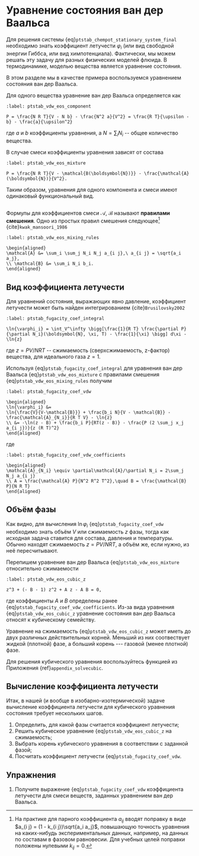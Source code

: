 # Уравнение состояния ван дер Ваальса

Для решения системы {eq}`ptstab_chempot_stationary_system_final` необходимо знать коэффициент летучести $\varphi_i$ (или вид свободной энергии Гиббса, или вид химпотенциала). Фактически, мы можем решать эту задачу для разных физических моделей флюида. В термодинамике, моделью вещества является уравнение состояния.

В этом разделе мы в качестве примера воспользуемся уравнением состояния ван дер Ваальса.

Для одного вещества уравнение ван дер Ваальса определяется как
```{math}
:label: ptstab_vdw_eos_component

P = \frac{N R T}{V - N b} - \frac{N^2 a}{V^2} = \frac{R T}{\upsilon - b} - \frac{a}{\upsilon^2}
```
где $a$ и $b$ коэффициенты уравнения, а $N = \sum_i N_i$ -- общее количество вещества.

В случае смеси коэффициенты уравнения зависят от состава
```{math}
:label: ptstab_vdw_eos_mixture

P = \frac{N R T}{V - \mathcal{B(\boldsymbol{N})}} - \frac{\mathcal{A}(\boldsymbol{N})}{V^2}.
```
Таким образом, уравнения для одного компонента и смеси имеют одинаковый функциональный вид.

```{index} правило ; смешения
```
Формулы для коэффициентов смеси $\mathcal{A}$, $\mathcal{B}$ называют **правилами смешения**. Одно из простых правил смешения следующее[^mixing_rule] {cite}`kwak_mansoori_1986`
```{math}
:label: ptstab_vdw_eos_mixing_rules

\begin{aligned}
\mathcal{A} &= \sum_i \sum_j N_i N_j a_{i j},\ a_{i j} = \sqrt{a_i a_j},
\\ \mathcal{B} &= \sum_i N_i b_i.
\end{aligned}
```
[^mixing_rule]: На практике для парного коэффициента $a_{i j}$ вводят поправку в виде $a_{i j} = (1 - k_{i j})\sqrt{a_i a_j}$, повышающую точность уравнения на каких-нибудь экспериментальных данных, например, на данных по составам в фазовом равновесии. Для учебных целей поправки положены нулевыми $k_{i j} = 0$.



## Вид коэффициента летучести

Для уравнений состояния, выражающих явно давление, коэффициент летучести может быть найден интегрированием {cite}`Brusilovsky2002`
```{math}
:label: ptstab_fugacity_coef_integral

\ln{\varphi_i} = \int_V^\infty \bigg[\frac{1}{R T} \frac{\partial P}{\partial N_i}(\boldsymbol{N}, \xi, T) - \frac{1}{\xi} \bigg] d\xi - \ln{z}
```
где $z = P V / N R T$ -- сжимаемость (сверхсжимаемость, z-фактор) вещества, для идеального газа $z = 1$.

Используя {eq}`ptstab_fugacity_coef_integral` для уравнения ван дер Ваальса {eq}`ptstab_vdw_eos_mixture` с правилами смешения {eq}`ptstab_vdw_eos_mixing_rules` получим
```{math}
:label: ptstab_fugacity_coef_vdw

\begin{aligned}
\ln{\varphi_i} &=
\ln{\frac{V}{V-\mathcal{B}}} + \frac{b_i N}{V - \mathcal{B}} - \frac{\mathcal{A}_{N_i}}{R T V} - \ln{z}
\\ &= -\ln(z - B) + \frac{b_i P}{RT(z - B)} - \frac{P (2 \sum_j x_j a_{i j})}{z (R T)^2}
\end{aligned}
```
где
```{math}
:label: ptstab_fugacity_coef_vdw_coefficients

\begin{aligned}
\mathcal{A}_{N_i} \equiv \partial\mathcal{A}/\partial N_i = 2\sum_j N_j a_{i j}
\\ A = \frac{\mathcal{A} P}{N^2 R^2 T^2},\quad B = \frac{\mathcal{B} P}{N R T}
\end{aligned}
```



## Объём фазы

Как видно, для вычисления $\ln \varphi_i$ {eq}`ptstab_fugacity_coef_vdw` необходимо знать объём $V$ или сжимаемость $z$ фазы, тогда как исходная задача ставится для состава, давления и температуры. Обычно находят сжимаемость $z = P V / N R T$, а объём же, если нужно, из неё пересчитывают.

Перепишем уравнение ван дер Ваальса {eq}`ptstab_vdw_eos_mixture` относительно сжимаемости
```{math}
:label: ptstab_vdw_eos_cubic_z

z^3 + (- B - 1) z^2 + A z - A B = 0,
```
где коэффициенты $A$ и $B$ определены ранее {eq}`ptstab_fugacity_coef_vdw_coefficients`. Из-за вида уравнения {eq}`ptstab_vdw_eos_cubic_z` уравнение состояния ван дер Ваальса относят к кубическому семейству.

Уравнение на сжимаемость {eq}`ptstab_vdw_eos_cubic_z` может иметь до двух различных действительных корней.
Меньший из них соотвествует жидкой (плотной) фазе, а больший корень --- газовой (менее плотной) фазе.

Для решения кубического уравнения воспользуйтесь функцией из Приложения {ref}`appendix_solvecubic`.



## Вычисление коэффициента летучести

Итак, в нашей (и вообще в изобарно-изотермической) задаче вычисление коэффициента летучести для кубического уравнения состояния требует нескольких шагов.

1. Определить, для какой фазы считается коэффициент летучести;
2. Решить кубическое уравнение {eq}`ptstab_vdw_eos_cubic_z` на сжимаемость;
3. Выбрать корень кубического уравнения в соответствии с заданной фазой;
4. Посчитать коэффициент летучести {eq}`ptstab_fugacity_coef_vdw`.



## Упражнения

1. Получите выражение {eq}`ptstab_fugacity_coef_vdw` коэффициента летучести для смеси веществ, заданных уравнением ван дер Ваальса.
